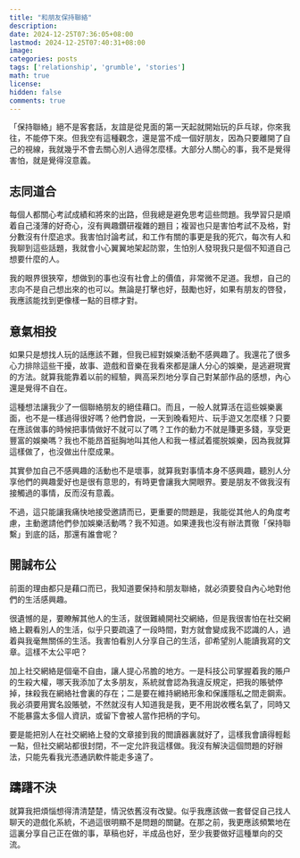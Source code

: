 ```yaml
---
title: "和朋友保持聯絡"
description: 
date: 2024-12-25T07:36:05+08:00
lastmod: 2024-12-25T07:40:31+08:00
image: 
categories: posts
tags: ['relationship', 'grumble', 'stories']
math: true
license: 
hidden: false
comments: true
---
```


「保持聯絡」絕不是客套話，友誼是從見面的第一天起就開始玩的乒乓球，你來我往，不能停下來。但我空有這種觀念，還是當不成一個好朋友，因為只要離開了自己的視線，我就幾乎不會去關心別人過得怎麼樣。大部分人關心的事，我不是覺得害怕，就是覺得沒意義。

## 志同道合
每個人都關心考試成績和將來的出路，但我總是避免思考這些問題。我學習只是順着自己淺薄的好奇心，沒有興趣鑽研複雜的題目；複習也只是害怕考試不及格，對分數沒有什麼追求。我害怕討論考試，和工作有關的事更是我的死穴，每次有人和我聊到這些話題，我就會小心翼翼地架起防禦，生怕別人發現我只是個不知道自己想要什麼的人。

我的眼界很狹窄，想做到的事也沒有社會上的價值，非常微不足道。我想，自己的志向不是自己想出來的也可以。無論是打擊也好，鼓勵也好，如果有朋友的啓發，我應該能找到更像樣一點的目標才對。

## 意氣相投
如果只是想找人玩的話應該不難，但我已經對娛樂活動不感興趣了。我還花了很多心力排除這些干擾，故事、遊戲和音樂在我看來都是讓人分心的娛樂，是逃避現實的方法。就算我能靠着以前的經驗，興高采烈地分享自己對某部作品的感想，內心還是覺得不自在。

這種想法讓我少了一個聯絡朋友的絕佳藉口。而且，一般人就算活在這些娛樂裏面，也不是一樣過得很好嗎？他們會説，一天到晚看短片、玩手遊又怎麼樣？只要在應該做事的時候把事情做好不就可以了嗎？工作的動力不就是賺更多錢，享受更豐富的娛樂嗎？我也不能昂首挺胸地叫其他人和我一樣試着擺脱娛樂，因為我就算這樣做了，也沒做出什麼成果。

其實參加自己不感興趣的活動也不是壞事，就算我對事情本身不感興趣，聽別人分享他們的興趣愛好也是很有意思的，有時更會讓我大開眼界。要是朋友不做我沒有接觸過的事情，反而沒有意義。

不過，這只能讓我痛快地接受邀請而已，更重要的問題是，我能從其他人的角度考慮，主動邀請他們參加娛樂活動嗎？我不知道。如果連我也沒有辦法貫徹「保持聯繫」到底的話，那還有誰會呢？

## 開誠布公
前面的理由都只是藉口而已，我知道要保持和朋友聯絡，就必須要發自內心地對他們的生活感興趣。

很遺憾的是，要瞭解其他人的生活，就很難繞開社交網絡，但是我很害怕在社交網絡上觀看別人的生活，似乎只要疏遠了一段時間，對方就會變成我不認識的人，過着與我毫無關係的生活。我害怕看別人分享自己的生活，卻希望別人能讀我寫的文章。這樣不太公平吧？

加上社交網絡是個毫不自由，讓人提心吊膽的地方。一是科技公司掌握着我的賬户的生殺大權，哪天我添加了太多朋友，系統就會認為我違反規定，把我的賬號停掉，抹殺我在網絡社會裏的存在；二是要在維持網絡形象和保護隱私之間走鋼索。我必須要用實名設賬號，不然就沒有人知道我是我，更不用説收穫名氣了，同時又不能暴露太多個人資訊，或留下會被人當作把柄的字句。

要是能把別人在社交網絡上發的文章接到我的閲讀器裏就好了，這樣我會讀得輕鬆一點，但社交網站都很封閉，不一定允許我這樣做。我沒有解決這個問題的好辦法，只能先看我光憑通訊軟件能走多遠了。

## 躊躇不決
就算我把煩惱想得清清楚楚，情況依舊沒有改變。似乎我應該做一套督促自己找人聊天的遊戲化系統，不過這很明顯不是問題的關鍵。在那之前，我更應該頻繁地在這裏分享自己正在做的事，草稿也好，半成品也好，至少我要做好這種單向的交流。

